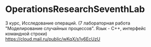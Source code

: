 # OperationsResearchSeventhLab
3 курс, Исследование операций. (7 лабораторная работа "Моделирование случайных  процессов". Язык - С++, интерфейс командной строки)  
https://cloud.mail.ru/public/wKqX/s1y6EcUzU
